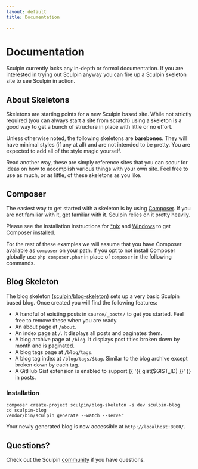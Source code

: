 ```yaml
---
layout: default
title: Documentation

---
```


# Documentation

Sculpin currently lacks any in-depth or formal documentation. If you are
interested in trying out Sculpin anyway you can fire up a Sculpin skeleton site
to see Sculpin in action.


## About Skeletons

Skeletons are starting points for a new Sculpin based site. While not strictly
required (you can always start a site from scratch) using a skeleton is a good
way to get a bunch of structure in place with little or no effort.

Unless otherwise noted, the following skeletons are **barebones**. They will
have minimal styles (if any at all) and are not intended to be pretty. You are
expected to add all of the style magic yourself.

Read another way, these are simply reference sites that you can scour for ideas
on how to accomplish various things with your own site. Feel free to use as much,
or as little, of these skeletons as you like.


## Composer

The easiest way to get started with a skeleton is by using [Composer][1]. If
you are not familiar with it, get familiar with it. Sculpin relies on it
pretty heavily.

Please see the installation instructions for [*nix][2] and [Windows][3] to get
Composer installed.

For the rest of these examples we will assume that you have Composer available
as `composer` on your path. If you opt to not install Composer globally use
`php composer.phar` in place of `composer` in the following commands.


## Blog Skeleton

The blog skeleton ([sculpin/blog-skeleton][4]) sets up a very basic Sculpin
based blog. Once created you will find the following features:

 * A handful of existing posts in `source/_posts/` to get you started. Feel
   free to remove these when you are ready.
 * An about page at `/about`.
 * An index page at `/`. It displays all posts and paginates them.
 * A blog archive page at `/blog`. It displays post titles broken down by
   month and is paginated.
 * A blog tags page at `/blog/tags`.
 * A blog tag index at `/blog/tags/$tag`. Similar to the blog archive
   except broken down by each tag.
 * A GitHub Gist extension is enabled to support {{ '{{ gist($GIST_ID) }}' }}
   in posts.

### Installation

    composer create-project sculpin/blog-skeleton -s dev sculpin-blog
    cd sculpin-blog
    vendor/bin/sculpin generate --watch --server

Your newly generated blog is now accessible at `http://localhost:8000/`.


## Questions?

Check out the Sculpin [community]({{site.url}}/community) if you have questions.


[1]: http://getcomposer.org
[2]: http://getcomposer.org/doc/00-intro.md#installation-nix
[3]: http://getcomposer.org/doc/00-intro.md#installation-windows
[4]: https://packagist.org/packages/sculpin/blog-skeleton